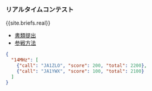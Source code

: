 ### リアルタイムコンテスト

{{site.briefs.real}}

- [書類提出](https://realtime.allja1.org)
- [参戦方法](real)

```json
{
  "14MHz": [
    {"call": "JA1ZLO", "score": 200, "total": 2200},
    {"call": "JA1YWX", "score": 100, "total": 2100}
  ]
}
```
